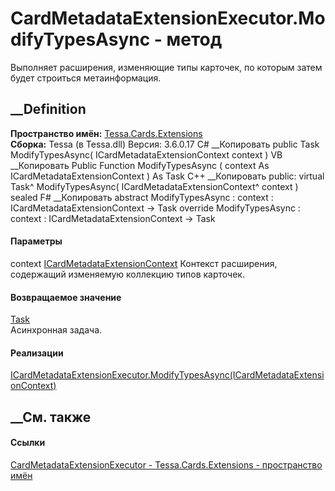 # CardMetadataExtensionExecutor.ModifyTypesAsync - метод
Выполняет расширения, изменяющие типы карточек, по которым затем будет
строиться метаинформация.
##  __Definition
 **Пространство имён:** [Tessa.Cards.Extensions](N_Tessa_Cards_Extensions.htm)  
 **Сборка:** Tessa (в Tessa.dll) Версия: 3.6.0.17
C# __Копировать
     public Task ModifyTypesAsync(
    	ICardMetadataExtensionContext context
    )
VB __Копировать
     Public Function ModifyTypesAsync ( 
    	context As ICardMetadataExtensionContext
    ) As Task
C++ __Копировать
     public:
    virtual Task^ ModifyTypesAsync(
    	ICardMetadataExtensionContext^ context
    ) sealed
F# __Копировать
     abstract ModifyTypesAsync : 
            context : ICardMetadataExtensionContext -> Task 
    override ModifyTypesAsync : 
            context : ICardMetadataExtensionContext -> Task 
#### Параметры
context
[ICardMetadataExtensionContext](T_Tessa_Cards_Extensions_ICardMetadataExtensionContext.htm)
    Контекст расширения, содержащий изменяемую коллекцию типов карточек.
#### Возвращаемое значение
[Task](https://learn.microsoft.com/dotnet/api/system.threading.tasks.task)  
Асинхронная задача.
#### Реализации
[ICardMetadataExtensionExecutor.ModifyTypesAsync(ICardMetadataExtensionContext)](M_Tessa_Cards_Extensions_ICardMetadataExtensionExecutor_ModifyTypesAsync.htm)  
##  __См. также
#### Ссылки
[CardMetadataExtensionExecutor -
](T_Tessa_Cards_Extensions_CardMetadataExtensionExecutor.htm)
[Tessa.Cards.Extensions - пространство имён](N_Tessa_Cards_Extensions.htm)
